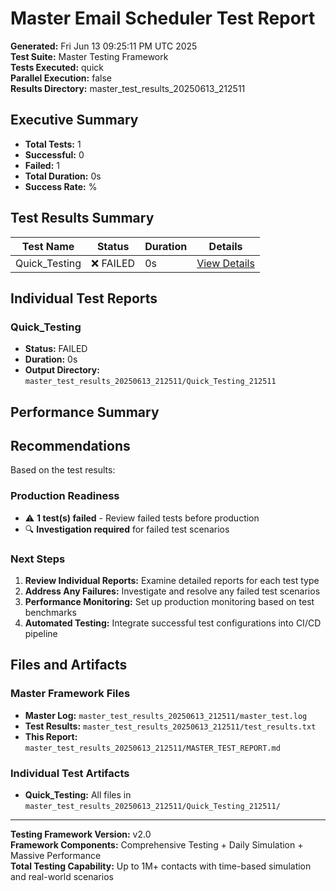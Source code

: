 # Master Email Scheduler Test Report

**Generated:** Fri Jun 13 09:25:11 PM UTC 2025  
**Test Suite:** Master Testing Framework  
**Tests Executed:** quick  
**Parallel Execution:** false  
**Results Directory:** master_test_results_20250613_212511  

## Executive Summary

- **Total Tests:** 1
- **Successful:** 0
- **Failed:** 1
- **Total Duration:** 0s
- **Success Rate:** %

## Test Results Summary

| Test Name | Status | Duration | Details |
|-----------|--------|----------|---------|
| Quick_Testing | ❌ FAILED | 0s | [View Details](master_test_results_20250613_212511/Quick_Testing_212511) |

## Individual Test Reports

### Quick_Testing

- **Status:** FAILED
- **Duration:** 0s
- **Output Directory:** `master_test_results_20250613_212511/Quick_Testing_212511`

## Performance Summary







## Recommendations

Based on the test results:

### Production Readiness
- ⚠️  **1 test(s) failed** - Review failed tests before production
- 🔍 **Investigation required** for failed test scenarios

### Next Steps
1. **Review Individual Reports:** Examine detailed reports for each test type
2. **Address Any Failures:** Investigate and resolve any failed test scenarios  
3. **Performance Monitoring:** Set up production monitoring based on test benchmarks
4. **Automated Testing:** Integrate successful test configurations into CI/CD pipeline

## Files and Artifacts

### Master Framework Files
- **Master Log:** `master_test_results_20250613_212511/master_test.log`
- **Test Results:** `master_test_results_20250613_212511/test_results.txt`
- **This Report:** `master_test_results_20250613_212511/MASTER_TEST_REPORT.md`

### Individual Test Artifacts
- **Quick_Testing:** All files in `master_test_results_20250613_212511/Quick_Testing_212511/`

---

**Testing Framework Version:** v2.0  
**Framework Components:** Comprehensive Testing + Daily Simulation + Massive Performance  
**Total Testing Capability:** Up to 1M+ contacts with time-based simulation and real-world scenarios  

